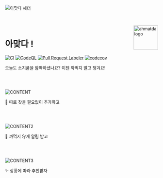 ![아맞다 헤더](https://user-images.githubusercontent.com/26461307/211135223-81d14cf7-bf4e-4bff-9e30-962f9ec062a7.jpg)

<br />
<br />

<img src="https://user-images.githubusercontent.com/26461307/211135334-81c9cdf3-837a-4720-a06f-cce29635055d.png" alt="ahmatda logo" align="right" height="80" >

# 아맞다 !

[![CI](https://github.com/depromeet/ahmatda-web/actions/workflows/ci.yml/badge.svg)](https://github.com/depromeet/ahmatda-web/actions/workflows/ci.yml) [![CodeQL](https://github.com/depromeet/ahmatda-web/actions/workflows/codeql.yml/badge.svg)](https://github.com/depromeet/ahmatda-web/actions/workflows/codeql.yml) [![Pull Request Labeler](https://github.com/depromeet/ahmatda-web/actions/workflows/labeler.yml/badge.svg)](https://github.com/depromeet/ahmatda-web/actions/workflows/labeler.yml) [![codecov](https://codecov.io/gh/depromeet/ahmatda-web/branch/main/graph/badge.svg?token=UJVINTEVQ1)](https://codecov.io/gh/depromeet/ahmatda-web)

오늘도 소지품을 깜빡하셨나요? 이젠 까먹지 말고 챙겨요!

<br />
<br />

![CONTENT](https://user-images.githubusercontent.com/26461307/211135281-c25693ea-4e96-42c2-a21b-8e7f318afe8f.png)

👀 따로 찾을 필요없이 추가하고

<br />
<br />

![CONTENT2](https://user-images.githubusercontent.com/26461307/211135282-eb4230e9-548b-45e2-b2b0-8196249af70a.png)

🔔 까먹지 않게 알림 받고

<br />
<br />

![CONTENT3](https://user-images.githubusercontent.com/26461307/211135283-5aa9b8b8-cb06-4283-81e6-9a708a677add.png)

✨ 상황에 따라 추천받자

<br />
<br />
